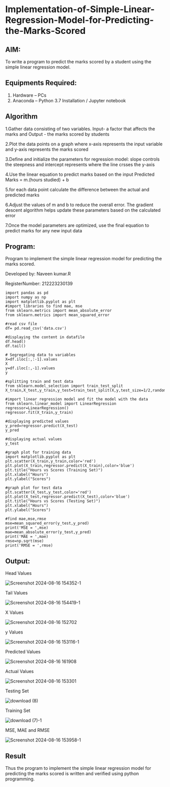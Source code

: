 # Implementation-of-Simple-Linear-Regression-Model-for-Predicting-the-Marks-Scored

## AIM:
To write a program to predict the marks scored by a student using the simple linear regression model.

## Equipments Required:
1. Hardware – PCs
2. Anaconda – Python 3.7 Installation / Jupyter notebook

## Algorithm
1.Gather data consisting of two variables. Input- a factor that affects the marks and Output - the marks scored by students

2.Plot the data points on a graph where x-axis represents the input variable and y-axis represents the marks scored

3.Define and initialize the parameters for regression model: slope controls the steepness and intercept represents where the line crsses the y-axis

4.Use the linear equation to predict marks based on the input Predicted Marks = m.(hours studied) + b

5.for each data point calculate the difference between the actual and predicted marks

6.Adjust the values of m and b to reduce the overall error. The gradient descent algorithm helps update these parameters based on the calculated error

7.Once the model parameters are optimized, use the final equation to predict marks for any new input data
 
 

## Program:
Program to implement the simple linear regression model for predicting the marks scored.

Developed by: Naveen kumar.R

RegisterNumber: 212223230139
```
import pandas as pd
import numpy as np
import matplotlib.pyplot as plt
#import libraries to find mae, mse
from sklearn.metrics import mean_absolute_error
from sklearn.metrics import mean_squared_error

#read csv file
df= pd.read_csv('data.csv')

#displaying the content in datafile
df.head()
df.tail()

# Segregating data to variables
X=df.iloc[:,:-1].values
X
y=df.iloc[:,-1].values
y

#splitting train and test data
from sklearn.model_selection import train_test_split
X_train,X_test,y_train,y_test=train_test_split(X,y,test_size=1/2,random_state=0)

#import linear regression model and fit the model with the data
from sklearn.linear_model import LinearRegression
regressor=LinearRegression()
regressor.fit(X_train,y_train)

#displaying predicted values
y_pred=regressor.predict(X_test)
y_pred

#displaying actual values
y_test

#graph plot for training data
import matplotlib.pyplot as plt
plt.scatter(X_train,y_train,color='red')
plt.plot(X_train,regressor.predict(X_train),color='blue')
plt.title("Hours vs Scores (Training Set)")
plt.xlabel("Hours")
plt.ylabel("Scores")

#graph plot for test data
plt.scatter(X_test,y_test,color='red')
plt.plot(X_test,regressor.predict(X_test),color='blue')
plt.title("Hours vs Scores (Testing Set)")
plt.xlabel("Hours")
plt.ylabel("Scores")

#find mae,mse,rmse
mse=mean_squared_error(y_test,y_pred)
print('MSE = ',mse)
mae=mean_absolute_error(y_test,y_pred)
print('MAE = ',mae)
rmse=np.sqrt(mse)
print('RMSE = ',rmse)
```

## Output:
Head Values

![Screenshot 2024-08-16 154352-1](https://github.com/user-attachments/assets/f4ff0566-a2c7-4e52-9cd9-047aa451b049)

Tail Values

![Screenshot 2024-08-16 154419-1](https://github.com/user-attachments/assets/c6783304-cdba-4945-b9e3-0bf6f003a974)

X Values

![Screenshot 2024-08-16 152702](https://github.com/user-attachments/assets/d9236f1f-3fe3-49a4-9e03-38afa9500e2e)

y Values

![Screenshot 2024-08-16 153116-1](https://github.com/user-attachments/assets/3917d879-a092-4125-917f-ba9cdc2975af)

Predicted Values

![Screenshot 2024-08-16 161908](https://github.com/user-attachments/assets/c0410b60-3e91-49e5-9d8b-1eb6c0131986)

Actual Values

![Screenshot 2024-08-16 153301](https://github.com/user-attachments/assets/b6131f89-6ea3-43f0-9393-ce852d596ba6)

Testing Set

![download (8)](https://github.com/user-attachments/assets/9a1ab972-2e15-4795-838b-9d5c4c751f70)

Training Set

![download (7)-1](https://github.com/user-attachments/assets/5bc72231-c9f8-4bb8-9bb6-a072adbdf149)

MSE, MAE and RMSE

![Screenshot 2024-08-16 153958-1](https://github.com/user-attachments/assets/82d80c44-28c3-420a-af28-d5f8811e7d01)



## Result
Thus the program to implement the simple linear regression model for predicting the marks scored is written and verified using python programming.
